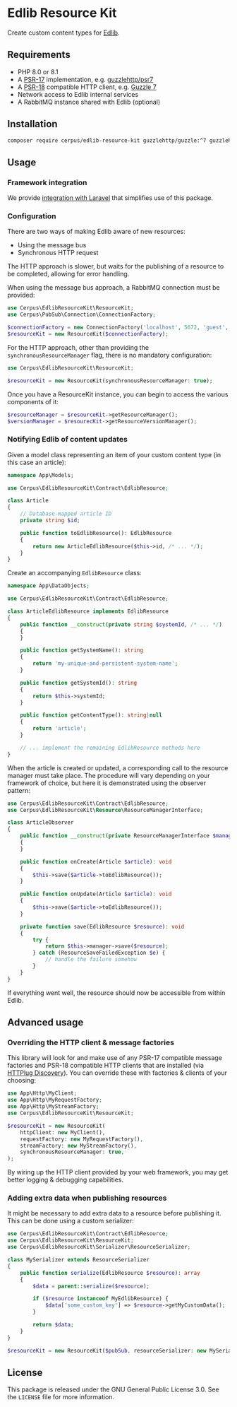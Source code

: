 # Edlib Resource Kit

Create custom content types for [Edlib](https://edlib.com/).

## Requirements

* PHP 8.0 or 8.1
* A [PSR-17](https://www.php-fig.org/psr/psr-17/) implementation, e.g.
  [guzzlehttp/psr7](https://packagist.org/packages/guzzlehttp/psr7)
* A [PSR-18](https://www.php-fig.org/psr/psr-18/) compatible HTTP client, e.g.
  [Guzzle 7](https://packagist.org/packages/guzzlehttp/guzzle)
* Network access to Edlib internal services
* A RabbitMQ instance shared with Edlib (optional)

## Installation

~~~sh
composer require cerpus/edlib-resource-kit guzzlehttp/guzzle:^7 guzzlehttp/psr7
~~~

## Usage

### Framework integration

We provide [integration with
Laravel](https://github.com/cerpus/php-edlib-resource-kit-laravel) that
simplifies use of this package.

### Configuration

There are two ways of making Edlib aware of new resources:

* Using the message bus
* Synchronous HTTP request

The HTTP approach is slower, but waits for the publishing of a resource to be
completed, allowing for error handling.

When using the message bus approach, a RabbitMQ connection must be provided:

~~~php
use Cerpus\EdlibResourceKit\ResourceKit;
use Cerpus\PubSub\Connection\ConnectionFactory;

$connectionFactory = new ConnectionFactory('localhost', 5672, 'guest', 'guest');
$resourceKit = new ResourceKit($connectionFactory);
~~~

For the HTTP approach, other than providing the `synchronousResourceManager`
flag, there is no mandatory configuration:

~~~php
use Cerpus\EdlibResourceKit\ResourceKit;

$resourceKit = new ResourceKit(synchronousResourceManager: true);
~~~~

Once you have a ResourceKit instance, you can begin to access the various
components of it:

~~~php
$resourceManager = $resourceKit->getResourceManager();
$versionManager = $resourecKit->getResourceVersionManager();
~~~~

### Notifying Edlib of content updates

Given a model class representing an item of your custom content type (in this
case an article):

~~~php
namespace App\Models;

use Cerpus\EdlibResourceKit\Contract\EdlibResource;

class Article
{
    // Database-mapped article ID
    private string $id;

    public function toEdlibResource(): EdlibResource
    {
        return new ArticleEdlibResource($this->id, /* ... */);
    }
}
~~~

Create an accompanying `EdlibResource` class:

~~~php
namespace App\DataObjects;

use Cerpus\EdlibResourceKit\Contract\EdlibResource;

class ArticleEdlibResource implements EdlibResource
{
    public function __construct(private string $systemId, /* ... */)
    {
    }

    public function getSystemName(): string
    {
        return 'my-unique-and-persistent-system-name';
    }

    public function getSystemId(): string
    {
        return $this->systemId;
    }

    public function getContentType(): string|null
    {
        return 'article';
    }

    // ... implement the remaining EdlibResource methods here
}
~~~

When the article is created or updated, a corresponding call to the resource
manager must take place. The procedure will vary depending on your framework of
choice, but here it is demonstrated using the observer pattern:

~~~php
use Cerpus\EdlibResourceKit\Contract\EdlibResource;
use Cerpus\EdlibResourceKit\Resource\ResourceManagerInterface;

class ArticleObserver
{
    public function __construct(private ResourceManagerInterface $manager)
    {
    }

    public function onCreate(Article $article): void
    {
        $this->save($article->toEdlibResource());
    }

    public function onUpdate(Article $article): void
    {
        $this->save($article->toEdlibResource());
    }

    private function save(EdlibResource $resource): void
    {
        try {
            return $this->manager->save($resource);
        } catch (ResourceSaveFailedException $e) {
            // handle the failure somehow
        }
    }
}
~~~

If everything went well, the resource should now be accessible from within
Edlib.

## Advanced usage

### Overriding the HTTP client & message factories

This library will look for and make use of any PSR-17 compatible message
factories and PSR-18 compatible HTTP clients that are installed (via
[HTTPlug Discovery](https://github.com/php-http/discovery)). You can override
these with factories & clients of your choosing:

~~~php
use App\Http\MyClient;
use App\Http\MyRequestFactory;
use App\Http\MyStreamFactory;
use Cerpus\EdlibResourceKit\ResourceKit;

$resourceKit = new ResourceKit(
    httpClient: new MyClient(),
    requestFactory: new MyRequestFactory(),
    streamFactory: new MyStreamFactory(),
    synchronousResourceManager: true,
);
~~~

By wiring up the HTTP client provided by your web framework, you may get better
logging & debugging capabilities.

### Adding extra data when publishing resources

It might be necessary to add extra data to a resource before publishing it. This
can be done using a custom serializer:

~~~php
use Cerpus\EdlibResourceKit\Contract\EdlibResource;
use Cerpus\EdlibResourceKit\ResourceKit;
use Cerpus\EdlibResourceKit\Serializer\ResourceSerializer;

class MySerializer extends ResourceSerializer
{
    public function serialize(EdlibResource $resource): array
    {
        $data = parent::serialize($resource);

        if ($resource instanceof MyEdlibResource) {
            $data['some_custom_key'] => $resource->getMyCustomData();
        }

        return $data;
    }
}

$resourceKit = new ResourceKit($pubSub, resourceSerializer: new MySerializer());
~~~

## License

This package is released under the GNU General Public License 3.0. See the
`LICENSE` file for more information.
